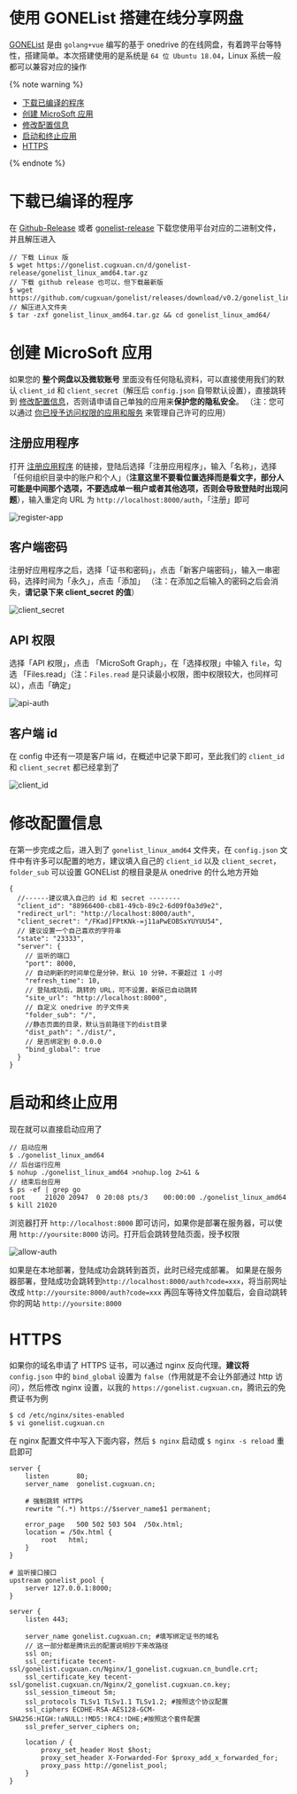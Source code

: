 # 使用 GONEList 搭建在线分享网盘

[GONEList](https://github.com/cugxuan/gonelist) 是由 `golang+vue` 编写的基于 onedrive 的在线网盘，有着跨平台等特性，搭建简单。本次搭建使用的是系统是 `64 位 Ubuntu 18.04`，Linux 系统一般都可以兼容对应的操作

{% note warning %}

- [下载已编译的程序](#下载已编译的程序)
- [创建 MicroSoft 应用](#创建-MicroSoft-应用)
- [修改配置信息](#修改配置信息)
- [启动和终止应用](#启动和终止应用)
- [HTTPS](#HTTPS)

{% endnote %}

# 下载已编译的程序

在 [Github-Release](https://github.com/cugxuan/gonelist/releases) 或者 [gonelist-release](https://gonelist.cugxuan.cn/#/gonelist-release) 下载您使用平台对应的二进制文件，并且解压进入

```
// 下载 Linux 版
$ wget https://gonelist.cugxuan.cn/d/gonelist-release/gonelist_linux_amd64.tar.gz
// 下载 github release 也可以，但下载最新版
$ wget https://github.com/cugxuan/gonelist/releases/download/v0.2/gonelist_linux_amd64.tar.gz
// 解压进入文件夹
$ tar -zxf gonelist_linux_amd64.tar.gz && cd gonelist_linux_amd64/
```

# 创建 MicroSoft 应用

如果您的 **整个网盘以及微软账号** 里面没有任何隐私资料，可以直接使用我们的默认 `client_id` 和 `client_secret`（解压后 `config.json` 自带默认设置），直接跳转到 [修改配置信息](#修改配置信息)，否则请申请自己单独的应用来**保护您的隐私安全**。
（注：您可以通过 [你已授予访问权限的应用和服务](https://account.live.com/consent/Manage) 来管理自己许可的应用）

## 注册应用程序

打开 [注册应用程序](https://portal.azure.com/#blade/Microsoft_AAD_RegisteredApps/ApplicationsListBlade) 的链接，登陆后选择「注册应用程序」，输入「名称」，选择「任何组织目录中的账户和个人」（**注意这里不要看位置选择而是看文字，部分人可能是中间那个选项，不要选成单一租户或者其他选项，否则会导致登陆时出现问题**），输入重定向 URL 为 `http://localhost:8000/auth`，「注册」即可

![register-app](./img/install/register-app.png)

## 客户端密码

注册好应用程序之后，选择「证书和密码」，点击「新客户端密码」，输入一串密码，选择时间为「永久」，点击「添加」
（注：在添加之后输入的密码之后会消失，**请记录下来 client_secret 的值**）

![client_secret](./img/install/client_secret.png)

## API 权限

选择「API 权限」，点击 「MicroSoft Graph」，在「选择权限」中输入 `file`，勾选 「Files.read」（注：`Files.read` 是只读最小权限，图中权限较大，也同样可以），点击「确定」

![api-auth](./img/install/api-auth.png)

## 客户端 id

在 config 中还有一项是客户端 id，在概述中记录下即可，至此我们的 `client_id` 和 `client_secret` 都已经拿到了

![client_id](./img/install/client_id.png)

# 修改配置信息

在第一步完成之后，进入到了 `gonelist_linux_amd64` 文件夹，在 `config.json` 文件中有许多可以配置的地方，建议填入自己的 `client_id` 以及 `client_secret`，`folder_sub` 可以设置 GONEList 的根目录是从 onedrive 的什么地方开始

```
{
  //------建议填入自己的 id 和 secret --------
  "client_id": "88966400-cb81-49cb-89c2-6d09f0a3d9e2",
  "redirect_url": "http://localhost:8000/auth",
  "client_secret": "/FKad]FPtKNk-=j11aPwEOBSxYUYUU54",
  // 建议设置一个自己喜欢的字符串
  "state": "23333",
  "server": {
    // 监听的端口
    "port": 8000,
    // 自动刷新的时间单位是分钟，默认 10 分钟，不要超过 1 小时
    "refresh_time": 10,
    // 登陆成功后，跳转的 URL，可不设置，新版已自动跳转
    "site_url": "http://localhost:8000",
    // 自定义 onedrive 的子文件夹
    "folder_sub": "/",
    //静态页面的目录，默认当前路径下的dist目录
    "dist_path": "./dist/",
    // 是否绑定到 0.0.0.0
    "bind_global": true
  }
}
```

# 启动和终止应用

现在就可以直接启动应用了

```
// 启动应用
$ ./gonelist_linux_amd64
// 后台运行应用
$ nohup ./gonelist_linux_amd64 >nohup.log 2>&1 &
// 结束后台应用
$ ps -ef | grep go
root     21020 20947  0 20:08 pts/3    00:00:00 ./gonelist_linux_amd64
$ kill 21020
```

浏览器打开 `http://localhost:8000` 即可访问，如果你是部署在服务器，可以使用 `http://yoursite:8000` 访问。打开后会跳转登陆页面，授予权限

![allow-auth](./img/install/allow-auth.png)

如果是在本地部署，登陆成功会跳转到首页，此时已经完成部署。
如果是在服务器部署，登陆成功会跳转到`http://localhost:8000/auth?code=xxx`，将当前网址改成 `http://yoursite:8000/auth?code=xxx` 再回车等待文件加载后，会自动跳转你的网站 `http://yoursite:8000`

# HTTPS

如果你的域名申请了 HTTPS 证书，可以通过 nginx 反向代理。**建议将** `config.json` 中的 `bind_global` 设置为 `false`（作用就是不会让外部通过 http 访问），然后修改 nginx 设置，以我的 `https://gonelist.cugxuan.cn`，腾讯云的免费证书为例

```
$ cd /etc/nginx/sites-enabled
$ vi gonelist.cugxuan.cn
```

在 nginx 配置文件中写入下面内容，然后 `$ nginx` 启动或 `$ nginx -s reload` 重启即可
```
server {
    listen       80;
    server_name  gonelist.cugxuan.cn;

    # 强制跳转 HTTPS
    rewrite ^(.*) https://$server_name$1 permanent;

    error_page   500 502 503 504  /50x.html;
    location = /50x.html {
        root   html;
    }
}

# 监听接口接口
upstream gonelist_pool {
    server 127.0.0.1:8000;
}

server {
    listen 443;

    server_name gonelist.cugxuan.cn; #填写绑定证书的域名
    // 这一部分都是腾讯云的配置说明抄下来改路径
    ssl on;
    ssl_certificate tecent-ssl/gonelist.cugxuan.cn/Nginx/1_gonelist.cugxuan.cn_bundle.crt;
    ssl_certificate_key tecent-ssl/gonelist.cugxuan.cn/Nginx/2_gonelist.cugxuan.cn.key;
    ssl_session_timeout 5m;
    ssl_protocols TLSv1 TLSv1.1 TLSv1.2; #按照这个协议配置
    ssl_ciphers ECDHE-RSA-AES128-GCM-SHA256:HIGH:!aNULL:!MD5:!RC4:!DHE;#按照这个套件配置
    ssl_prefer_server_ciphers on;

    location / {
        proxy_set_header Host $host;
        proxy_set_header X-Forwarded-For $proxy_add_x_forwarded_for;
        proxy_pass http://gonelist_pool;
    }
}
```